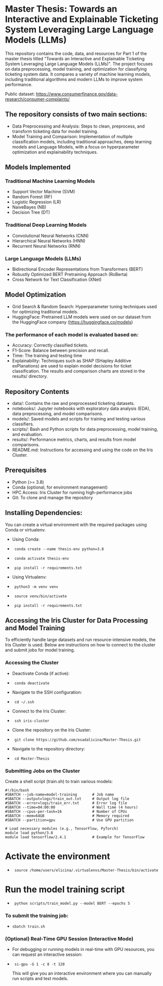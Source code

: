 # Master Thesis: Towards an Interactive and Explainable Ticketing System Leveraging Large Language Models (LLMs)

This repository contains the code, data, and resources for Part 1 of the master thesis titled "Towards an Interactive and Explainable Ticketing System Leveraging Large Language Models (LLMs)". 
The project focuses on data preprocessing, model training, and optimization for classifying ticketing system data. 
It compares a variety of machine learning models, including traditional algorithms and modern LLMs to improve system performance.

Public dataset: https://www.consumerfinance.gov/data-research/consumer-complaints/


## The repository consists of two main sections:

- Data Preprocessing and Analysis: Steps to clean, preprocess, and transform ticketing data for model training.
- Model Training and Comparison: Implementation of multiple classification models, including traditional approaches, deep learning models and Language Models, with a focus on hyperparameter optimization and explainability techniques.

## Models Implemented

### Traditional Machine Learning Models
- Support Vector Machine (SVM)
- Random Forest (RF)
- Logistic Regression (LR)
- NaiveBayes (NB)
- Decision Tree (DT)
  
### Traditional Deep Learning Models
- Convolutional Neural Networks (CNN) 
- Hierarchical Neural Networks (HNN)
- Recurrent Neural Networks (RNN)

### Large Language Models (LLMs)
- Bidirectional Encoder Representations from Transformers (BERT)
- Robustly Optimized BERT Pretraining Approach (RoBerta)
- Cross Network for Text Classification (XNet)

## Model Optimization
- Grid Search & Random Search: Hyperparameter tuning techniques used for optimizing traditional models.
- HuggingFace: Pretrained LLM models were used on our dataset from the HuggingFace company (https://huggingface.co/models) 

### The performance of each model is evaluated based on:

- Accuracy: Correctly classified tickets.
- F1-Score: Balance between precision and recall.
- Time: The training and testing time
- Explainability: Techniques such as SHAP (SHapley Additive exPlanations) are used to explain model decisions for ticket classification.
The results and comparison charts are stored in the results/ directory.


## Repository Contents

- data/: Contains the raw and preprocessed ticketing datasets.
- notebooks/: Jupyter notebooks with exploratory data analysis (EDA), data preprocessing, and model comparisons.
- models/: Saved models and scripts for training and testing various classifiers.
- scripts/: Bash and Python scripts for data preprocessing, model training, and evaluation.
- results/: Performance metrics, charts, and results from model comparisons.
- README.md: Instructions for accessing and using the code on the Iris Cluster.

## Prerequisites

- Python (>= 3.8)
- Conda (optional, for environment management)
- HPC Access: Iris Cluster for running high-performance jobs
- Git: To clone and manage the repository

## Installing Dependencies: 

You can create a virtual environment with the required packages using Conda or virtualenv.

- Using Conda:

-      conda create --name thesis-env python=3.8
-      conda activate thesis-env
-      pip install -r requirements.txt

- Using Virtualenv:

-      python3 -m venv venv
-      source venv/bin/activate
-      pip install -r requirements.txt


## Accessing the Iris Cluster for Data Processing and Model Training

To efficiently handle large datasets and run resource-intensive models, the Iris Cluster is used. 
Below are instructions on how to connect to the cluster and submit jobs for model training.

### Accessing the Cluster

- Deactivate Conda (if active):
-      conda deactivate
- Navigate to the SSH configuration:
-      cd ~/.ssh
- Connect to the Iris Cluster:
-      ssh iris-cluster
- Clone the repository on the Iris Cluster:
-      git clone https://github.com/esadalicina/Master-Thesis.git
- Navigate to the repository directory:
-      cd Master-Thesis


### Submitting Jobs on the Cluster

Create a shell script (train.sh) to train various models:

```
#!/bin/bash
#SBATCH --job-name=model-training       # Job name
#SBATCH --output=logs/train_out.txt     # Output log file
#SBATCH --error=logs/train_err.txt      # Error log file
#SBATCH --time=04:00:00                 # Wall time (4 hours)
#SBATCH --cpus-per-task=16              # Number of CPUs
#SBATCH --mem=64GB                      # Memory required
#SBATCH --partition=gpu                 # Use GPU partition

# Load necessary modules (e.g., TensorFlow, PyTorch)
module load python/3.8
module load tensorflow/2.4.1            # Example for TensorFlow
```

# Activate the environment
-      source /home/users/elicina/.virtualenvs/Master-Thesis/bin/activate

# Run the model training script
-      python scripts/train_model.py --model BERT --epochs 5


### To submit the training job:

-     sbatch train.sh

### (Optional) Real-Time GPU Session (Interactive Mode)

- For debugging or running models in real-time with GPU resources, you can request an interactive session:

-      si-gpu -G 1 -c 8 -t 120
  This will give you an interactive environment where you can manually run scripts and test models.



